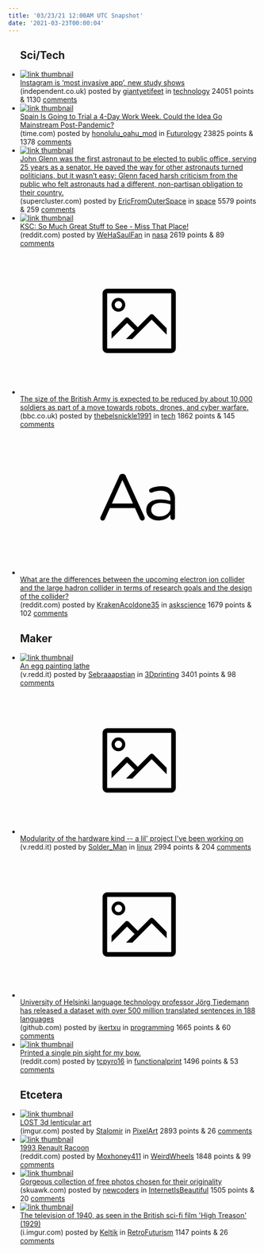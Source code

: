 ```yaml
---
title: '03/23/21 12:00AM UTC Snapshot'
date: '2021-03-23T00:00:04'
---
```

<ul>
<h2>Sci/Tech</h2>

<li><a href='https://www.independent.co.uk/life-style/gadgets-and-tech/instagram-invasive-app-privacy-facebook-b1818453.html'><img src='https://b.thumbs.redditmedia.com/1WHiQ295ys65OlnvcCOQ3eBtIfr4bbH6vLU3GlutqhE.jpg' alt='link thumbnail'></a><div><div class='linkTitle'><a href='https://www.independent.co.uk/life-style/gadgets-and-tech/instagram-invasive-app-privacy-facebook-b1818453.html'>Instagram is ‘most invasive app’, new study shows</a></div>(independent.co.uk) posted by <a href='https://www.reddit.com/user/giantyetifeet'>giantyetifeet</a> in <a href='https://www.reddit.com/r/technology'>technology</a> 24051 points & 1130 <a href='https://www.reddit.com/r/technology/comments/mamdvd/instagram_is_most_invasive_app_new_study_shows/'>comments</a></div></li>

<li><a href='https://time.com/5948677/four-day-work-week-spain/'><img src='https://b.thumbs.redditmedia.com/ggBhD9dxDyVy4O7cwD80TLBQaJQF8_9LxmUAjUzb4gU.jpg' alt='link thumbnail'></a><div><div class='linkTitle'><a href='https://time.com/5948677/four-day-work-week-spain/'>Spain Is Going to Trial a 4-Day Work Week. Could the Idea Go Mainstream Post-Pandemic?</a></div>(time.com) posted by <a href='https://www.reddit.com/user/honolulu_oahu_mod'>honolulu_oahu_mod</a> in <a href='https://www.reddit.com/r/Futurology'>Futurology</a> 23825 points & 1378 <a href='https://www.reddit.com/r/Futurology/comments/makprj/spain_is_going_to_trial_a_4day_work_week_could/'>comments</a></div></li>

<li><a href='https://www.supercluster.com/editorial/from-outer-space-to-congress'><img src='https://b.thumbs.redditmedia.com/Lje8FX4Kqk-ayi5ZxUInZz5bWiM4LWfflj5PTPOt_cM.jpg' alt='link thumbnail'></a><div><div class='linkTitle'><a href='https://www.supercluster.com/editorial/from-outer-space-to-congress'>John Glenn was the first astronaut to be elected to public office, serving 25 years as a senator. He paved the way for other astronauts turned politicians, but it wasn’t easy: Glenn faced harsh criticism from the public who felt astronauts had a different, non-partisan obligation to their country.</a></div>(supercluster.com) posted by <a href='https://www.reddit.com/user/EricFromOuterSpace'>EricFromOuterSpace</a> in <a href='https://www.reddit.com/r/space'>space</a> 5579 points & 259 <a href='https://www.reddit.com/r/space/comments/massbd/john_glenn_was_the_first_astronaut_to_be_elected/'>comments</a></div></li>

<li><a href='https://www.reddit.com/gallery/mackx8'><img src='https://b.thumbs.redditmedia.com/mmLRlIYjoAjs26DScXjtYSus0a1rjMZ4p1MTKMIqK-g.jpg' alt='link thumbnail'></a><div><div class='linkTitle'><a href='https://www.reddit.com/gallery/mackx8'>KSC: So Much Great Stuff to See - Miss That Place!</a></div>(reddit.com) posted by <a href='https://www.reddit.com/user/WeHaSaulFan'>WeHaSaulFan</a> in <a href='https://www.reddit.com/r/nasa'>nasa</a> 2619 points & 89 <a href='https://www.reddit.com/r/nasa/comments/mackx8/ksc_so_much_great_stuff_to_see_miss_that_place/'>comments</a></div></li>

<li><a href='https://www.bbc.co.uk/news/uk-56477900'><svg version='1.1' viewBox='-34 -14 104 64' preserveAspectRatio='xMidYMid meet' xmlns='http://www.w3.org/2000/svg' xmlns:xlink='http://www.w3.org/1999/xlink'>
    <title>link thumbnail</title>
    <path d='M32,4H4A2,2,0,0,0,2,6V30a2,2,0,0,0,2,2H32a2,2,0,0,0,2-2V6A2,2,0,0,0,32,4ZM4,30V6H32V30Z'></path>
    <path d='M8.92,14a3,3,0,1,0-3-3A3,3,0,0,0,8.92,14Zm0-4.6A1.6,1.6,0,1,1,7.33,11,1.6,1.6,0,0,1,8.92,9.41Z'></path>
    <path d='M22.78,15.37l-5.4,5.4-4-4a1,1,0,0,0-1.41,0L5.92,22.9v2.83l6.79-6.79L16,22.18l-3.75,3.75H15l8.45-8.45L30,24V21.18l-5.81-5.81A1,1,0,0,0,22.78,15.37Z'></path>
    </svg></a><div><div class='linkTitle'><a href='https://www.bbc.co.uk/news/uk-56477900'>The size of the British Army is expected to be reduced by about 10,000 soldiers as part of a move towards robots, drones, and cyber warfare.</a></div>(bbc.co.uk) posted by <a href='https://www.reddit.com/user/thebelsnickle1991'>thebelsnickle1991</a> in <a href='https://www.reddit.com/r/tech'>tech</a> 1862 points & 145 <a href='https://www.reddit.com/r/tech/comments/mamyts/the_size_of_the_british_army_is_expected_to_be/'>comments</a></div></li>

<li><a href='https://www.reddit.com/r/askscience/comments/mapvx6/what_are_the_differences_between_the_upcoming/'><svg version='1.1' viewBox='-34 -12 104 64' preserveAspectRatio='xMidYMid slice' xmlns='http://www.w3.org/2000/svg' xmlns:xlink='http://www.w3.org/1999/xlink'>
    <title>text link thumbnail</title>
    <path d='M12.19,8.84a1.45,1.45,0,0,0-1.4-1h-.12a1.46,1.46,0,0,0-1.42,1L1.14,26.56a1.29,1.29,0,0,0-.14.59,1,1,0,0,0,1,1,1.12,1.12,0,0,0,1.08-.77l2.08-4.65h11l2.08,4.59a1.24,1.24,0,0,0,1.12.83,1.08,1.08,0,0,0,1.08-1.08,1.64,1.64,0,0,0-.14-.57ZM6.08,20.71l4.59-10.22,4.6,10.22Z'>
    </path>
    <path d='M32.24,14.78A6.35,6.35,0,0,0,27.6,13.2a11.36,11.36,0,0,0-4.7,1,1,1,0,0,0-.58.89,1,1,0,0,0,.94.92,1.23,1.23,0,0,0,.39-.08,8.87,8.87,0,0,1,3.72-.81c2.7,0,4.28,1.33,4.28,3.92v.5a15.29,15.29,0,0,0-4.42-.61c-3.64,0-6.14,1.61-6.14,4.64v.05c0,2.95,2.7,4.48,5.37,4.48a6.29,6.29,0,0,0,5.19-2.48V26.9a1,1,0,0,0,1,1,1,1,0,0,0,1-1.06V19A5.71,5.71,0,0,0,32.24,14.78Zm-.56,7.7c0,2.28-2.17,3.89-4.81,3.89-1.94,0-3.61-1.06-3.61-2.86v-.06c0-1.8,1.5-3,4.2-3a15.2,15.2,0,0,1,4.22.61Z'>
    </path>
    </svg></a><div><div class='linkTitle'><a href='https://www.reddit.com/r/askscience/comments/mapvx6/what_are_the_differences_between_the_upcoming/'>What are the differences between the upcoming electron ion collider and the large hadron collider in terms of research goals and the design of the collider?</a></div>(reddit.com) posted by <a href='https://www.reddit.com/user/KrakenAcoldone35'>KrakenAcoldone35</a> in <a href='https://www.reddit.com/r/askscience'>askscience</a> 1679 points & 102 <a href='https://www.reddit.com/r/askscience/comments/mapvx6/what_are_the_differences_between_the_upcoming/'>comments</a></div></li>

<h2>Maker</h2>

<li><a href='https://v.redd.it/n4hzk8iu6ko61'><img src='https://a.thumbs.redditmedia.com/2OpoBKLjE0D8HknaQXajMa6rE0gBGD8bGPINfANLhb8.jpg' alt='link thumbnail'></a><div><div class='linkTitle'><a href='https://v.redd.it/n4hzk8iu6ko61'>An egg painting lathe</a></div>(v.redd.it) posted by <a href='https://www.reddit.com/user/Sebraaapstian'>Sebraaapstian</a> in <a href='https://www.reddit.com/r/3Dprinting'>3Dprinting</a> 3401 points & 98 <a href='https://www.reddit.com/r/3Dprinting/comments/makj6k/an_egg_painting_lathe/'>comments</a></div></li>

<li><a href='https://v.redd.it/s7cg6ufa4lo61'><svg version='1.1' viewBox='-34 -14 104 64' preserveAspectRatio='xMidYMid meet' xmlns='http://www.w3.org/2000/svg' xmlns:xlink='http://www.w3.org/1999/xlink'>
    <title>link thumbnail</title>
    <path d='M32,4H4A2,2,0,0,0,2,6V30a2,2,0,0,0,2,2H32a2,2,0,0,0,2-2V6A2,2,0,0,0,32,4ZM4,30V6H32V30Z'></path>
    <path d='M8.92,14a3,3,0,1,0-3-3A3,3,0,0,0,8.92,14Zm0-4.6A1.6,1.6,0,1,1,7.33,11,1.6,1.6,0,0,1,8.92,9.41Z'></path>
    <path d='M22.78,15.37l-5.4,5.4-4-4a1,1,0,0,0-1.41,0L5.92,22.9v2.83l6.79-6.79L16,22.18l-3.75,3.75H15l8.45-8.45L30,24V21.18l-5.81-5.81A1,1,0,0,0,22.78,15.37Z'></path>
    </svg></a><div><div class='linkTitle'><a href='https://v.redd.it/s7cg6ufa4lo61'>Modularity of the hardware kind -- a lil' project I've been working on</a></div>(v.redd.it) posted by <a href='https://www.reddit.com/user/Solder_Man'>Solder_Man</a> in <a href='https://www.reddit.com/r/linux'>linux</a> 2994 points & 204 <a href='https://www.reddit.com/r/linux/comments/mao4ef/modularity_of_the_hardware_kind_a_lil_project_ive/'>comments</a></div></li>

<li><a href='https://github.com/Helsinki-NLP/Tatoeba-Challenge/blob/master/Backtranslations.md'><svg version='1.1' viewBox='-34 -14 104 64' preserveAspectRatio='xMidYMid meet' xmlns='http://www.w3.org/2000/svg' xmlns:xlink='http://www.w3.org/1999/xlink'>
    <title>link thumbnail</title>
    <path d='M32,4H4A2,2,0,0,0,2,6V30a2,2,0,0,0,2,2H32a2,2,0,0,0,2-2V6A2,2,0,0,0,32,4ZM4,30V6H32V30Z'></path>
    <path d='M8.92,14a3,3,0,1,0-3-3A3,3,0,0,0,8.92,14Zm0-4.6A1.6,1.6,0,1,1,7.33,11,1.6,1.6,0,0,1,8.92,9.41Z'></path>
    <path d='M22.78,15.37l-5.4,5.4-4-4a1,1,0,0,0-1.41,0L5.92,22.9v2.83l6.79-6.79L16,22.18l-3.75,3.75H15l8.45-8.45L30,24V21.18l-5.81-5.81A1,1,0,0,0,22.78,15.37Z'></path>
    </svg></a><div><div class='linkTitle'><a href='https://github.com/Helsinki-NLP/Tatoeba-Challenge/blob/master/Backtranslations.md'>University of Helsinki language technology professor Jörg Tiedemann has released a dataset with over 500 million translated sentences in 188 languages</a></div>(github.com) posted by <a href='https://www.reddit.com/user/ikertxu'>ikertxu</a> in <a href='https://www.reddit.com/r/programming'>programming</a> 1665 points & 60 <a href='https://www.reddit.com/r/programming/comments/mao82o/university_of_helsinki_language_technology/'>comments</a></div></li>

<li><a href='https://www.reddit.com/gallery/malst9'><img src='https://b.thumbs.redditmedia.com/V8DFLn3kAhcTwb4y28ILH1cDqZUUqvEoNrR6nPxGV3U.jpg' alt='link thumbnail'></a><div><div class='linkTitle'><a href='https://www.reddit.com/gallery/malst9'>Printed a single pin sight for my bow.</a></div>(reddit.com) posted by <a href='https://www.reddit.com/user/tcpyro16'>tcpyro16</a> in <a href='https://www.reddit.com/r/functionalprint'>functionalprint</a> 1496 points & 53 <a href='https://www.reddit.com/r/functionalprint/comments/malst9/printed_a_single_pin_sight_for_my_bow/'>comments</a></div></li>

<h2>Etcetera</h2>

<li><a href='https://imgur.com/dflt4Jx.gif'><img src='https://b.thumbs.redditmedia.com/7Vm5Y4UKbd7KzYTmnszYk1oH0_sCLoABmcVKKDQUqEw.jpg' alt='link thumbnail'></a><div><div class='linkTitle'><a href='https://imgur.com/dflt4Jx.gif'>LOST 3d lenticular art</a></div>(imgur.com) posted by <a href='https://www.reddit.com/user/Stalomir'>Stalomir</a> in <a href='https://www.reddit.com/r/PixelArt'>PixelArt</a> 2893 points & 26 <a href='https://www.reddit.com/r/PixelArt/comments/manl1k/lost_3d_lenticular_art/'>comments</a></div></li>

<li><a href='https://www.reddit.com/gallery/maiq81'><img src='https://b.thumbs.redditmedia.com/dvxBGgnHF4LzXDeup26WaJzHh8tQXFd6-3cRcutZQ4Y.jpg' alt='link thumbnail'></a><div><div class='linkTitle'><a href='https://www.reddit.com/gallery/maiq81'>1993 Renault Racoon</a></div>(reddit.com) posted by <a href='https://www.reddit.com/user/Moxhoney411'>Moxhoney411</a> in <a href='https://www.reddit.com/r/WeirdWheels'>WeirdWheels</a> 1848 points & 99 <a href='https://www.reddit.com/r/WeirdWheels/comments/maiq81/1993_renault_racoon/'>comments</a></div></li>

<li><a href='https://skuawk.com/'><img src='https://b.thumbs.redditmedia.com/pxzqBJ3nRrZo0xQ0NoCuWCkIwK6M87Mok0L5C8ccYaw.jpg' alt='link thumbnail'></a><div><div class='linkTitle'><a href='https://skuawk.com/'>Gorgeous collection of free photos chosen for their originality</a></div>(skuawk.com) posted by <a href='https://www.reddit.com/user/newcoders'>newcoders</a> in <a href='https://www.reddit.com/r/InternetIsBeautiful'>InternetIsBeautiful</a> 1505 points & 20 <a href='https://www.reddit.com/r/InternetIsBeautiful/comments/marzo8/gorgeous_collection_of_free_photos_chosen_for/'>comments</a></div></li>

<li><a href='https://i.imgur.com/fAO1v8o.png'><img src='https://b.thumbs.redditmedia.com/z5yXZAMMBYKukx1jKQA1G4IdAZ9ZV4Jj6Ngqahz4RUE.jpg' alt='link thumbnail'></a><div><div class='linkTitle'><a href='https://i.imgur.com/fAO1v8o.png'>The television of 1940, as seen in the British sci-fi film 'High Treason' (1929)</a></div>(i.imgur.com) posted by <a href='https://www.reddit.com/user/Keltik'>Keltik</a> in <a href='https://www.reddit.com/r/RetroFuturism'>RetroFuturism</a> 1147 points & 26 <a href='https://www.reddit.com/r/RetroFuturism/comments/manr3t/the_television_of_1940_as_seen_in_the_british/'>comments</a></div></li>

</ul>
